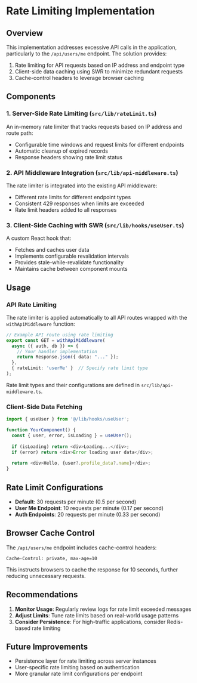 # Rate Limiting Implementation

## Overview

This implementation addresses excessive API calls in the application, particularly to the `/api/users/me` endpoint. The solution provides:

1. Rate limiting for API requests based on IP address and endpoint type
2. Client-side data caching using SWR to minimize redundant requests
3. Cache-control headers to leverage browser caching

## Components

### 1. Server-Side Rate Limiting (`src/lib/rateLimit.ts`)

An in-memory rate limiter that tracks requests based on IP address and route path:

- Configurable time windows and request limits for different endpoints
- Automatic cleanup of expired records
- Response headers showing rate limit status

### 2. API Middleware Integration (`src/lib/api-middleware.ts`)

The rate limiter is integrated into the existing API middleware:

- Different rate limits for different endpoint types
- Consistent 429 responses when limits are exceeded
- Rate limit headers added to all responses

### 3. Client-Side Caching with SWR (`src/lib/hooks/useUser.ts`)

A custom React hook that:

- Fetches and caches user data
- Implements configurable revalidation intervals
- Provides stale-while-revalidate functionality
- Maintains cache between component mounts

## Usage

### API Rate Limiting

The rate limiter is applied automatically to all API routes wrapped with the `withApiMiddleware` function:

```typescript
// Example API route using rate limiting
export const GET = withApiMiddleware(
  async ({ auth, db }) => {
    // Your handler implementation
    return Response.json({ data: "..." });
  },
  { rateLimit: 'userMe' }  // Specify rate limit type
);
```

Rate limit types and their configurations are defined in `src/lib/api-middleware.ts`.

### Client-Side Data Fetching

```typescript
import { useUser } from '@/lib/hooks/useUser';

function YourComponent() {
  const { user, error, isLoading } = useUser();
  
  if (isLoading) return <div>Loading...</div>;
  if (error) return <div>Error loading user data</div>;
  
  return <div>Hello, {user?.profile_data?.name}</div>;
}
```

## Rate Limit Configurations

- **Default**: 30 requests per minute (0.5 per second)
- **User Me Endpoint**: 10 requests per minute (0.17 per second)
- **Auth Endpoints**: 20 requests per minute (0.33 per second)

## Browser Cache Control

The `/api/users/me` endpoint includes cache-control headers:

```
Cache-Control: private, max-age=10
```

This instructs browsers to cache the response for 10 seconds, further reducing unnecessary requests.

## Recommendations

1. **Monitor Usage**: Regularly review logs for rate limit exceeded messages
2. **Adjust Limits**: Tune rate limits based on real-world usage patterns
3. **Consider Persistence**: For high-traffic applications, consider Redis-based rate limiting

## Future Improvements

- Persistence layer for rate limiting across server instances
- User-specific rate limiting based on authentication
- More granular rate limit configurations per endpoint 